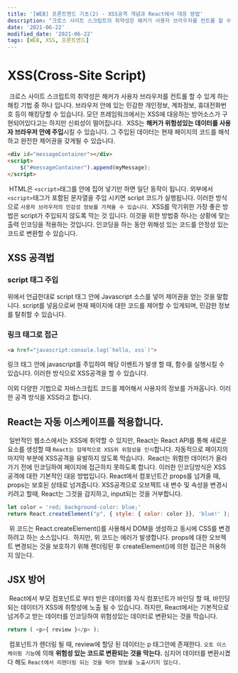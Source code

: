```yaml
---
title: '[WEB] 프론트엔드 기초(2) - XSS공격 개념과 React에서 대응 방법'
description: "크로스 사이트 스크립트의 취약성은 해커가 사용자 브라우저를 컨트롤 할 수 있게 하는 해킹 기법 중 하나 입니다. 브라우저 안에 있는 민감한 개인정보, 계좌정보, 휴대전화번호 등이 해킹당할 수 있습니다."
date: '2021-06-22'
modified_date: '2021-06-22'
tags: [WEB, XSS, 프론트엔드]
---
```



# XSS(Cross-Site Script)
​
크로스 사이트 스크립트의 취약성은 해커가 사용자 브라우저를 컨트롤 할 수 있게 하는 해킹 기법 중 하나 입니다. 브라우저 안에 있는 민감한 개인정보, 계좌정보, 휴대전화번호 등이 해킹당할 수 있습니다. 모던 프레임워크에서는 XSS에 대응하는 방어소스가 구현되어있다고는 하지만 신뢰성이 떨어집니다.
​
XSS는 **해커가 위험성있는 데이터를 사용자 브라우저 안에 주입**시킬 수 있습니다. 그 주입된 데이터는 현재 페이지의 코드를 해석하고 완전한 제어권을 갖게될 수 있습니다.
​
```html
<div id="messageContainer"></div>
<script>
    $("#messageContainer").append(myMessage);
</script>
```
​
HTML은 `<script>`태그를 안에 집어 넣기만 하면 일단 동작이 됩니다. 외부에서 `<script>`태그가 포함된 문자열을 주입 시키면 script 코드가 실행됩니다. 이러한 방식으로 `사용자 브라우저의 민감성 정보를 가져올 수 있습니다`.
​
XSS를 막기위한 가장 좋은 방법은 script가 주입되지 않도록 막는 것 입니다. 이것을 위한 방법중 하나는 상황에 맞는 출력 인코딩을 적용하는 것입니다. 인코딩을 하는 동안 위해성 있는 코드를 안정성 있는 코드로 변환할 수 있습니다.
​
## XSS 공격법

### script 태그 주입

위에서 언급한대로 script 태그 안에 Javascript 소스를 넣어 제어권을 얻는 것을 말합니다. script를 넣음으로써 현재 페이지에 대한 코드를 제어할 수 있게되며, 민감한 정보를 탈취할 수 있습니다.
​
### 링크 태그로 접근

```html
<a href="javascript:console.log(`hello, xss`)">
```

링크 태그 안에 javascript를 주입하여 해당 이벤트가 발생 할 때, 함수를 실행시킬 수 있습니다. 이러한 방식으로 XSS공격을 할 수 있습니다.

이외 다양한 기법으로 자바스크립트 코드를 제어해서 사용자의 정보를 가져옵니다. 이러한 공격 방식을 XSS라고 합니다.

## React는 자동 이스케이프를 적용합니다.
​
일반적인 웹소스에서는 XSS에 취약할 수 있지만, React는 React API를 통해 새로운 요소를 생성할 때 `React는 잠재적으로 XSS위 위험성을 인식`합니다. 자동적으로 페이지의 마지막 부분에 XSS공격을 유발하지 않도록 막습니다.
​
React는 위험한 데이터가 올라가기 전에 인코딩하여 페이지에 접근하지 못하도록 합니다. 이러한 인코딩방식은 XSS 공격에 대한 기본적인 대응 방법입니다.
​
React에서 컴포넌트간 props를 넘겨줄 때, props는 보호된 상태로 넘겨줍니다. XSS공격으로 오브젝트 내 변수 및 속성을 변경시키려고 할때, React는 그것을 감지하고, input되는 것을 거부합니다. 
​
```javascript
let color = 'red; background-color: blue;'
return React.createElement("p", { style: { color: color }}, 'blue!' );
```
​
위 코드는 React.createElement()를 사용해서 DOM을 생성하고 동시에 CSS를 변경하려고 하는 소스입니다.
​
하지만, 위 코드는 에러가 발생합니다. props에 대한 오브젝트 변경되는 것을 보호하기 위해 렌더링된 후 createElement()에 의한 접근은 허용하지 않는다.
​
## JSX 방어
​
React에서 부모 컴포넌트로 부터 받은 데이터를 자식 컴포넌트가 바인딩 할 때, 바인딩 되는 데이터가 XSS에 취향성에 노출 될 수 있습니다. 하지만, React에서는 기본적으로 넘겨주고 받는 데이터를 인코딩하여 위험성있는 데이터로 변환되는 것을 막습니다.
​
```javascript
return ( <p>{ review }</p> );
```
​
컴포넌트가 렌더링 될 때, review에 할당 된 데이터는 p 태그안에 존재한다. `오토 이스케이핑 기능`에 의해 **위험성 있는 코드로 변환되는 것을 막는다.** 심지어 데이터를 변환시켰다 해도 `React에서 리렌더링 되는 것을 막아 정보를 노출시키지 않는다.​`
​
​
​
​